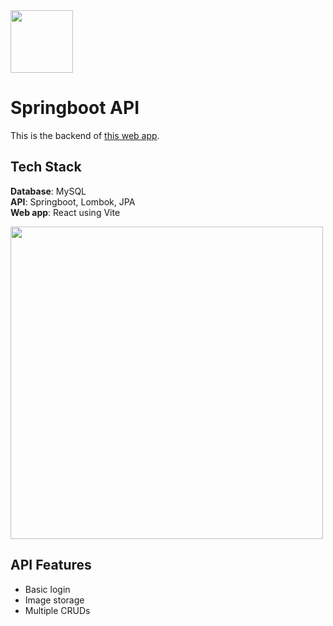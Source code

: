 <img src='https://avatars.githubusercontent.com/u/151515294?s=400&u=570f52636070e373f5c3a66128f54019cba681b0&v=4' width='100'>  

# Springboot API

This is the backend of [this web app](https://github.com/ANT-Storage/react-ant-storage/tree/main).  

## Tech Stack
**Database**: MySQL  
**API**: Springboot, Lombok, JPA  
**Web app**: React using Vite  

<img src='https://i.imgur.com/2wppzHy.png' width='500'>  

## API Features

- Basic login
- Image storage
- Multiple CRUDs


